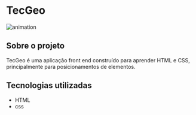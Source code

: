 # TecGeo

![animation](https://github.com/GeovanniSantos/site-tecgeo/blob/master/ProjetoTecGeo/imagens/animação.gif)

## Sobre o projeto

TecGeo é uma aplicação front end construído para aprender HTML e CSS, principalmente para posicionamentos de elementos. 

## Tecnologias utilizadas

- HTML
- css
